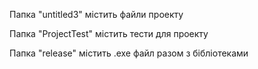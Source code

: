 Папка "untitled3" містить файли проекту

Папка "ProjectTest" містить тести для проекту

Папка "release" містить .exe файл разом з бібліотеками
